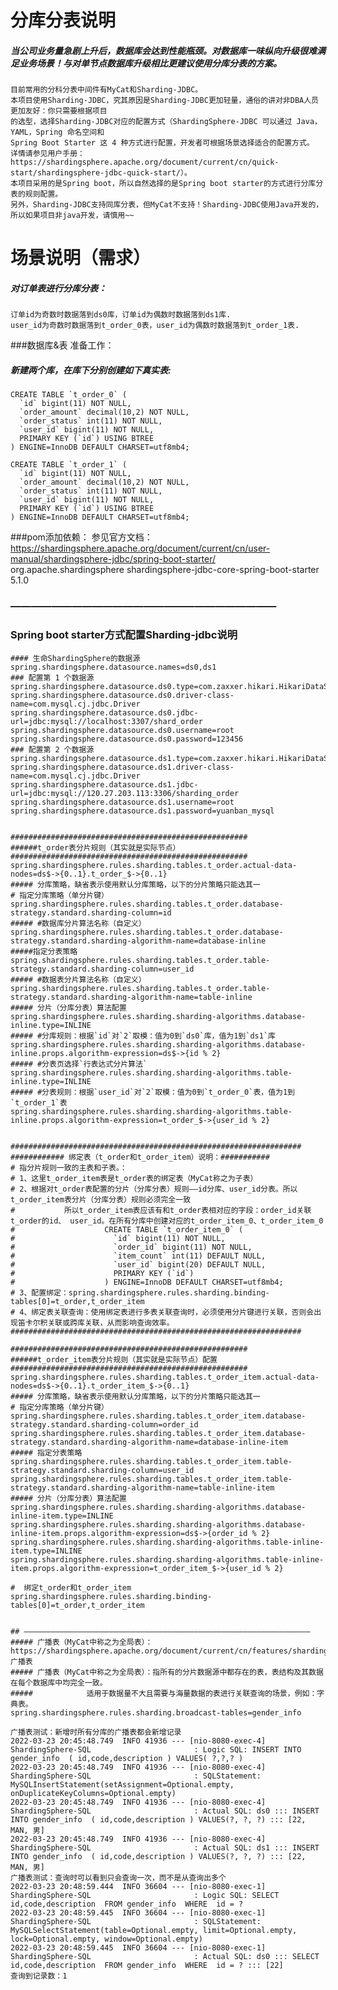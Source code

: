 # 分库分表说明
#####  当公司业务量急剧上升后，数据库会达到性能瓶颈。对数据库一味纵向升级很难满足业务场景！与对单节点数据库升级相比更建议使用分库分表的方案。
    目前常用的分科分表中间件有MyCat和Sharding-JDBC。
    本项目使用Sharding-JDBC，究其原因是Sharding-JDBC更加轻量，通俗的讲对非DBA人员更加友好：你只需要根据项目
    的选型，选择Sharding-JDBC对应的配置方式（ShardingSphere-JDBC 可以通过 Java，YAML，Spring 命名空间和
    Spring Boot Starter 这 4 种方式进行配置，开发者可根据场景选择适合的配置方式。 详情请参见用户手册：
    https://shardingsphere.apache.org/document/current/cn/quick-start/shardingsphere-jdbc-quick-start/）。
    本项目采用的是Spring boot，所以自然选择的是Spring boot starter的方式进行分库分表的规则配置。
    另外，Sharding-JDBC支持同库分表，但MyCat不支持！Sharding-JDBC使用Java开发的，所以如果项目非java开发，请慎用~~

# 场景说明（需求）
#####  对订单表进行分库分表：
    订单id为奇数时数据落到ds0库，订单id为偶数时数据落到ds1库.
    user_id为奇数时数据落到t_order_0表，user_id为偶数时数据落到t_order_1表.


###数据库&表 准备工作：
##### 新建两个库，在库下分别创建如下真实表:
    CREATE TABLE `t_order_0` (
      `id` bigint(11) NOT NULL,
      `order_amount` decimal(10,2) NOT NULL,
      `order_status` int(11) NOT NULL,
      `user_id` bigint(11) NOT NULL,
      PRIMARY KEY (`id`) USING BTREE
    ) ENGINE=InnoDB DEFAULT CHARSET=utf8mb4;
    
    CREATE TABLE `t_order_1` (
      `id` bigint(11) NOT NULL,
      `order_amount` decimal(10,2) NOT NULL,
      `order_status` int(11) NOT NULL,
      `user_id` bigint(11) NOT NULL,
      PRIMARY KEY (`id`) USING BTREE
    ) ENGINE=InnoDB DEFAULT CHARSET=utf8mb4;

###pom添加依赖：
    参见官方文档：https://shardingsphere.apache.org/document/current/cn/user-manual/shardingsphere-jdbc/spring-boot-starter/
    <!--sharding-jdbc-->
    <dependency>
        <groupId>org.apache.shardingsphere</groupId>
        <artifactId>shardingsphere-jdbc-core-spring-boot-starter</artifactId>
        <version>5.1.0</version>
    </dependency>
    
### ——————————————————————————    
### Spring boot starter方式配置Sharding-jdbc说明    
    #### 生命ShardingSphere的数据源
    spring.shardingsphere.datasource.names=ds0,ds1
    ### 配置第 1 个数据源
    spring.shardingsphere.datasource.ds0.type=com.zaxxer.hikari.HikariDataSource
    spring.shardingsphere.datasource.ds0.driver-class-name=com.mysql.cj.jdbc.Driver
    spring.shardingsphere.datasource.ds0.jdbc-url=jdbc:mysql://localhost:3307/shard_order
    spring.shardingsphere.datasource.ds0.username=root
    spring.shardingsphere.datasource.ds0.password=123456
    ### 配置第 2 个数据源
    spring.shardingsphere.datasource.ds1.type=com.zaxxer.hikari.HikariDataSource
    spring.shardingsphere.datasource.ds1.driver-class-name=com.mysql.cj.jdbc.Driver
    spring.shardingsphere.datasource.ds1.jdbc-url=jdbc:mysql://120.27.203.113:3306/sharding_order
    spring.shardingsphere.datasource.ds1.username=root
    spring.shardingsphere.datasource.ds1.password=yuanban_mysql
    
    
    #####################################################
    ######t_order表分片规则（其实就是实际节点）
    #####################################################
    spring.shardingsphere.rules.sharding.tables.t_order.actual-data-nodes=ds$->{0..1}.t_order_$->{0..1}
    ##### 分库策略，缺省表示使用默认分库策略，以下的分片策略只能选其一
    # 指定分库策略（单分片键）
    spring.shardingsphere.rules.sharding.tables.t_order.database-strategy.standard.sharding-column=id
    ##### #数据库分片算法名称（自定义）
    spring.shardingsphere.rules.sharding.tables.t_order.database-strategy.standard.sharding-algorithm-name=database-inline
    #####指定分表策略
    spring.shardingsphere.rules.sharding.tables.t_order.table-strategy.standard.sharding-column=user_id
    ##### #数据表分片算法名称（自定义）
    spring.shardingsphere.rules.sharding.tables.t_order.table-strategy.standard.sharding-algorithm-name=table-inline
    ##### 分片（分库分表）算法配置
    spring.shardingsphere.rules.sharding.sharding-algorithms.database-inline.type=INLINE
    ##### #分库规则：根据`id`对`2`取模：值为0到`ds0`库，值为1到`ds1`库
    spring.shardingsphere.rules.sharding.sharding-algorithms.database-inline.props.algorithm-expression=ds$->{id % 2}
    ##### #分表页选择`行表达式分片算法`
    spring.shardingsphere.rules.sharding.sharding-algorithms.table-inline.type=INLINE
    ##### #分表规则：根据`user_id`对`2`取模：值为0到`t_order_0`表，值为1到`t_order_1`表
    spring.shardingsphere.rules.sharding.sharding-algorithms.table-inline.props.algorithm-expression=t_order_$->{user_id % 2}
    
    
    #################################################################
    ############ 绑定表（t_order和t_order_item）说明：###########
    # 指分片规则一致的主表和子表。：
    # 1、这里t_order_item表是t_order表的绑定表（MyCat称之为子表）
    # 2、根据对t_order表配置的分片（分库分表）规则——id分库、user_id分表。所以t_order_item表分片（分库分表）规则必须完全一致
    #           所以t_order_item表应该有和t_order表相对应的字段：order_id关联t_order的id、 user_id。在所有分库中创建对应的t_order_item_0、t_order_item_0
    #                    CREATE TABLE `t_order_item_0` (
    #                      `id` bigint(11) NOT NULL,
    #                      `order_id` bigint(11) NOT NULL,
    #                      `item_count` int(11) DEFAULT NULL,
    #                      `user_id` bigint(20) DEFAULT NULL,
    #                      PRIMARY KEY (`id`)
    #                    ) ENGINE=InnoDB DEFAULT CHARSET=utf8mb4;
    # 3、配置绑定：spring.shardingsphere.rules.sharding.binding-tables[0]=t_order,t_order_item
    # 4、绑定表关联查询：使用绑定表进行多表关联查询时，必须使用分片键进行关联，否则会出现笛卡尔积关联或跨库关联，从而影响查询效率。
    #################################################################
    
    #####################################################
    ######t_order_item表分片规则（其实就是实际节点）配置
    #####################################################
    spring.shardingsphere.rules.sharding.tables.t_order_item.actual-data-nodes=ds$->{0..1}.t_order_item_$->{0..1}
    ##### 分库策略，缺省表示使用默认分库策略，以下的分片策略只能选其一
    # 指定分库策略（单分片键）
    spring.shardingsphere.rules.sharding.tables.t_order_item.database-strategy.standard.sharding-column=order_id
    spring.shardingsphere.rules.sharding.tables.t_order_item.database-strategy.standard.sharding-algorithm-name=database-inline-item
    ##### 指定分表策略
    spring.shardingsphere.rules.sharding.tables.t_order_item.table-strategy.standard.sharding-column=user_id
    spring.shardingsphere.rules.sharding.tables.t_order_item.table-strategy.standard.sharding-algorithm-name=table-inline-item
    ##### 分片（分库分表）算法配置
    spring.shardingsphere.rules.sharding.sharding-algorithms.database-inline-item.type=INLINE
    spring.shardingsphere.rules.sharding.sharding-algorithms.database-inline-item.props.algorithm-expression=ds$->{order_id % 2}
    spring.shardingsphere.rules.sharding.sharding-algorithms.table-inline-item.type=INLINE
    spring.shardingsphere.rules.sharding.sharding-algorithms.table-inline-item.props.algorithm-expression=t_order_item_$->{user_id % 2}
    
    #  绑定t_order和t_order_item
    spring.shardingsphere.rules.sharding.binding-tables[0]=t_order,t_order_item
    
    
    ## ————————————————————————————————————————————————————————————————
    ##### 广播表（MyCat中称之为全局表）：https://shardingsphere.apache.org/document/current/cn/features/sharding/concept/table/#广播表
    ##### 广播表（MyCat中称之为全局表）：指所有的分片数据源中都存在的表，表结构及其数据在每个数据库中均完全一致。
    #####            适用于数据量不大且需要与海量数据的表进行关联查询的场景，例如：字典表。
    spring.shardingsphere.rules.sharding.broadcast-tables=gender_info

    广播表测试：新增时所有分库的广播表都会新增记录
    2022-03-23 20:45:48.749  INFO 41936 --- [nio-8080-exec-4] ShardingSphere-SQL                       : Logic SQL: INSERT INTO gender_info  ( id,code,description ) VALUES( ?,?,? )
    2022-03-23 20:45:48.749  INFO 41936 --- [nio-8080-exec-4] ShardingSphere-SQL                       : SQLStatement: MySQLInsertStatement(setAssignment=Optional.empty, onDuplicateKeyColumns=Optional.empty)
    2022-03-23 20:45:48.749  INFO 41936 --- [nio-8080-exec-4] ShardingSphere-SQL                       : Actual SQL: ds0 ::: INSERT INTO gender_info  ( id,code,description ) VALUES(?, ?, ?) ::: [22, MAN, 男]
    2022-03-23 20:45:48.749  INFO 41936 --- [nio-8080-exec-4] ShardingSphere-SQL                       : Actual SQL: ds1 ::: INSERT INTO gender_info  ( id,code,description ) VALUES(?, ?, ?) ::: [22, MAN, 男]
    广播表测试：查询时可以看到只会查询一次，而不是从查询出多个
    2022-03-23 20:48:59.444  INFO 36604 --- [nio-8080-exec-1] ShardingSphere-SQL                       : Logic SQL: SELECT id,code,description  FROM gender_info  WHERE  id = ?
    2022-03-23 20:48:59.445  INFO 36604 --- [nio-8080-exec-1] ShardingSphere-SQL                       : SQLStatement: MySQLSelectStatement(table=Optional.empty, limit=Optional.empty, lock=Optional.empty, window=Optional.empty)
    2022-03-23 20:48:59.445  INFO 36604 --- [nio-8080-exec-1] ShardingSphere-SQL                       : Actual SQL: ds0 ::: SELECT id,code,description  FROM gender_info  WHERE  id = ? ::: [22]
    查询到记录数：1
    